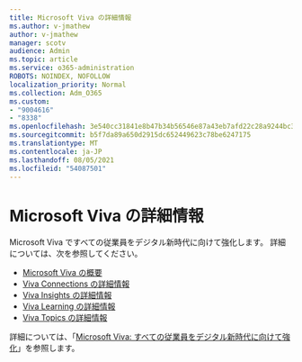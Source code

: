 ```yaml
---
title: Microsoft Viva の詳細情報
ms.author: v-jmathew
author: v-jmathew
manager: scotv
audience: Admin
ms.topic: article
ms.service: o365-administration
ROBOTS: NOINDEX, NOFOLLOW
localization_priority: Normal
ms.collection: Adm_O365
ms.custom:
- "9004616"
- "8338"
ms.openlocfilehash: 3e540cc31841e8b47b34b56546e87a43eb7afd22c28a9244bc3016e9937b087c
ms.sourcegitcommit: b5f7da89a650d2915dc652449623c78be6247175
ms.translationtype: MT
ms.contentlocale: ja-JP
ms.lasthandoff: 08/05/2021
ms.locfileid: "54087501"
---
```

# <a name="learn-about-microsoft-viva"></a>Microsoft Viva の詳細情報

Microsoft Viva ですべての従業員をデジタル新時代に向けて強化します。 詳細については、次を参照してください。

- [Microsoft Viva の概要](https://www.microsoft.com/microsoft-viva/overview)
- [Viva Connections の詳細情報](https://aka.ms/VivaConnectionsBlog/)
- [Viva Insights の詳細情報](https://aka.ms/VivaInsightsBlog)
- [Viva Learning の詳細情報](https://aka.ms/VivaLearningBlog)
- [Viva Topics の詳細情報](https://aka.ms/viva/topics/blog)

詳細については、「[Microsoft Viva: すべての従業員をデジタル新時代に向けて強化](https://www.microsoft.com/microsoft-365/blog/2021/02/04/microsoft-viva-empowering-every-employee-for-the-new-digital-age/)」を参照します。
